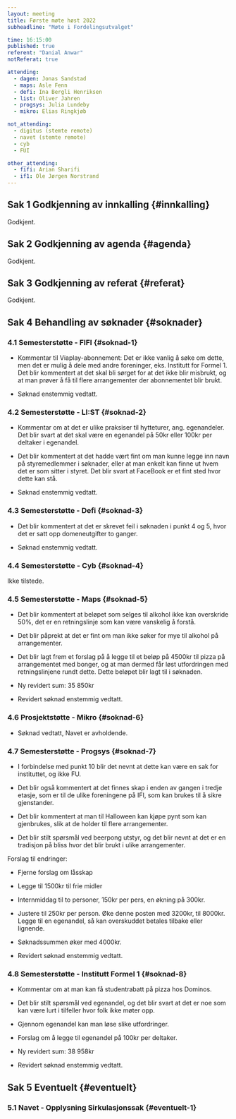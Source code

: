 ```yaml
---
layout: meeting
title: Første møte høst 2022
subheadline: "Møte i Fordelingsutvalget"

time: 16:15:00
published: true
referent: "Danial Anwar"
notReferat: true

attending:
  - dagen: Jonas Sandstad
  - maps: Asle Fenn
  - defi: Ina Bergli Henriksen
  - list: Oliver Jahren
  - progsys: Julia Lundeby
  - mikro: Elias Ringkjøb

not_attending:
  - digitus (stemte remote)
  - navet (stemte remote)
  - cyb
  - FUI

other_attending:
  - fifi: Arian Sharifi
  - if1: Ole Jørgen Norstrand
---
```


## Sak 1 Godkjenning av innkalling {#innkalling}

Godkjent.

## Sak 2 Godkjenning av agenda {#agenda}

Godkjent.

## Sak 3 Godkjenning av referat {#referat}

Godkjent.

## Sak 4 Behandling av søknader {#soknader}

### 4.1 Semesterstøtte - FIFI {#soknad-1}

- Kommentar til Viaplay-abonnement: Det er ikke vanlig å søke om dette, men det er mulig å dele med andre foreninger, eks. Institutt for Formel 1. Det blir kommentert at det skal bli sørget for at det ikke blir misbrukt, og at man prøver å få til flere arrangementer der abonnementet blir brukt.

- Søknad enstemmig vedtatt.

### 4.2 Semesterstøtte - LI:ST {#soknad-2}

- Kommentar om at det er ulike praksiser til hytteturer, ang. egenandeler. Det blir svart at det skal være en egenandel på 50kr eller 100kr per deltaker i egenandel.
- Det blir kommentert at det hadde vært fint om man kunne legge inn navn på styremedlemmer i søknader, eller at man enkelt kan finne ut hvem det er som sitter i styret. Det blir svart at FaceBook er et fint sted hvor dette kan stå.

- Søknad enstemmig vedtatt.

### 4.3 Semesterstøtte - Defi {#soknad-3}

- Det blir kommentert at det er skrevet feil i søknaden i punkt 4 og 5, hvor det er satt opp domeneutgifter to ganger.

- Søknad enstemmig vedtatt.

### 4.4 Semesterstøtte - Cyb {#soknad-4}

Ikke tilstede.

### 4.5 Semesterstøtte - Maps {#soknad-5}

- Det blir kommentert at beløpet som selges til alkohol ikke kan overskride 50%, det er en retningslinje som kan være vanskelig å forstå.
- Det blir påprekt at det er fint om man ikke søker for mye til alkohol på arrangementer.

- Det blir lagt frem et forslag på å legge til et beløp på 4500kr til pizza på arrangementet med bonger, og at man dermed får løst utfordringen med retningslinjene rundt dette. Dette beløpet blir lagt til i søknaden.

- Ny revidert sum: 35 850kr

- Revidert søknad enstemmig vedtatt.

### 4.6 Prosjektstøtte - Mikro {#soknad-6}

- Søknad vedtatt, Navet er avholdende.

### 4.7 Semesterstøtte - Progsys {#soknad-7}

- I forbindelse med punkt 10 blir det nevnt at dette kan være en sak for instituttet, og ikke FU.
- Det blir også kommentert at det finnes skap i enden av gangen i tredje etasje, som er til de ulike foreningene på IFI, som kan brukes til å sikre gjenstander.

- Det blir kommentert at man til Halloween kan kjøpe pynt som kan gjenbrukes, slik at de holder til flere arrangementer.
- Det blir stilt spørsmål ved beerpong utstyr, og det blir nevnt at det er en tradisjon på bliss hvor det blir brukt i ulike arrangementer.

Forslag til endringer:

- Fjerne forslag om låsskap
- Legge til 1500kr til frie midler
- Internmiddag til to personer, 150kr per pers, en økning på 300kr.
- Justere til 250kr per person. Øke denne posten med 3200kr, til 8000kr. Legge til en egenandel, så kan overskuddet betales tilbake eller lignende.
- Søknadssummen øker med 4000kr.

- Revidert søknad enstemmig vedtatt.

### 4.8 Semesterstøtte - Institutt Formel 1 {#soknad-8}

- Kommentar om at man kan få studentrabatt på pizza hos Dominos.
- Det blir stilt spørsmål ved egenandel, og det blir svart at det er noe som kan være lurt i tilfeller hvor folk ikke møter opp.
- Gjennom egenandel kan man løse slike utfordringer.

- Forslag om å legge til egenandel på 100kr per deltaker.

- Ny revidert sum: 38 958kr

- Revidert søknad enstemmig vedtatt.

## Sak 5 Eventuelt {#eventuelt}

### 5.1 Navet - Opplysning Sirkulasjonssak {#eventuelt-1}

